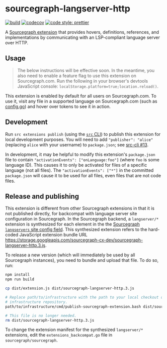 # sourcegraph-langserver-http

[![build](https://travis-ci.org/sourcegraph/sourcegraph-langserver-http.svg?branch=master)](https://travis-ci.org/sourcegraph/sourcegraph-langserver-http)
[![codecov](https://codecov.io/gh/sourcegraph/sourcegraph-langserver-http/branch/master/graph/badge.svg?token=c3KpMf1MaY)](https://codecov.io/gh/sourcegraph/sourcegraph-langserver-http)
[![code style: prettier](https://img.shields.io/badge/code_style-prettier-ff69b4.svg)](https://github.com/prettier/prettier)

A [Sourcegraph extension](https://github.com/sourcegraph/sourcegraph-extension-api) that provides hovers, definitions, references, and implementations by communicating with an LSP-compliant language server over HTTP.

## Usage

> The below instructions will be effective soon. In the meantime, you also need to enable a feature flag to use this extension on Sourcegraph.com. Run the following in your browser's devtools JavaScript console: `localStorage.platform=true;location.reload()`.

This extension is enabled by default for all users on Sourcegraph.com. To use it, visit any file in a supported language on Sourcegraph.com (such as [config.go](https://sourcegraph.com/github.com/theupdateframework/notary@master/-/blob/cmd/notary-server/config.go)) and hover over tokens to see it in action.

## Development

Run `src extensions publish` (using the [`src` CLI](https://github.com/sourcegraph/src-cli)) to publish this extension for local development purposes. You will need to add `"publisher": "alice"` (replacing `alice` with your username) to `package.json`; see [src-cli #13](https://github.com/sourcegraph/src-cli/issues/13).

In development, it may be helpful to modify this extension's `package.json` file to contain `"activationEvents": ["onLanguage:foo"]` (where `foo` is some language ID). This causes it to only be activated for files of a specific language (not all files). The `"activationEvents": ["*"]` in the committed `package.json` will cause it to be used for all files, even files that are not code files.

## Release and publishing

This extension is different from other Sourcegraph extensions in that it is not published directly, for backcompat with language server site configuration in Sourcegraph. In the Sourcegraph backend, a `langserver/*` extension is synthesized for each element in the the [Sourcegraph `langservers` site config field](https://about.sourcegraph.com/docs/config/site/#langservers-array). This synthesized extension refers to the hard-coded JavaScript extension bundle URL https://storage.googleapis.com/sourcegraph-cx-dev/sourcegraph-langserver-http.3.js.

To release a new version (which will immediately be used by all Sourcegraph instances), you need to bundle and upload that file. To do so, run:

```bash
npm install
npm run build

cp dist/extension.js dist/sourcegraph-langserver-http.3.js

# Replace path/to/infrastructure with the path to your local checkout of the Sourcegraph internal
# infrastructure repository.
path/to/infrastructure/cmd/publish-sourcegraph-extension.bash dist/sourcegraph-langserver-http.3.js

# This file is no longer needed.
rm dist/sourcegraph-langserver-http.3.js
```

To change the extension manifest for the synthesized `langserver/*` extensions, edit the `extensions_backcompat.go` file in `sourcegraph/sourcegraph`.
